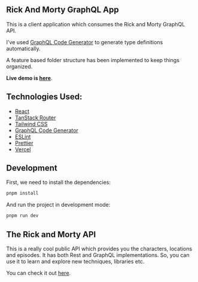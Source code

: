 ## Rick And Morty GraphQL App

This is a client application which consumes the Rick and Morty GraphQL API.

I've used [GraphQL Code Generator](https://the-guild.dev/graphql/codegen) to generate type definitions automatically.

A feature based folder structure has been implemented to keep things organized.

**Live demo is [here](https://gql-rm.jisan.io/)**.

## Technologies Used:

- [React](https://react.dev/)
- [TanStack Router](https://tanstack.com/router/latest)
- [Tailwind CSS](https://tailwindcss.com/)
- [GraphQL Code Generator](https://the-guild.dev/graphql/codegen)
- [ESLint](https://eslint.org/)
- [Prettier](https://prettier.io/)
- [Vercel](https://vercel.com/)

## Development

First, we need to install the dependencies:

```bash
pnpm install
```

And run the project in development mode:

```bash
pnpm run dev
```

## The Rick and Morty API

This is a really cool public API which provides you the characters, locations and episodes. It has both Rest and GraphQL implementations. So, you can use it to learn and explore new techniques, libraries etc.

You can check it out [here](https://rickandmortyapi.com/).
